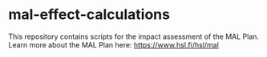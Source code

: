 # mal-effect-calculations

This repository contains scripts for the impact assessment of the MAL Plan. Learn more about the MAL Plan here: https://www.hsl.fi/hsl/mal
